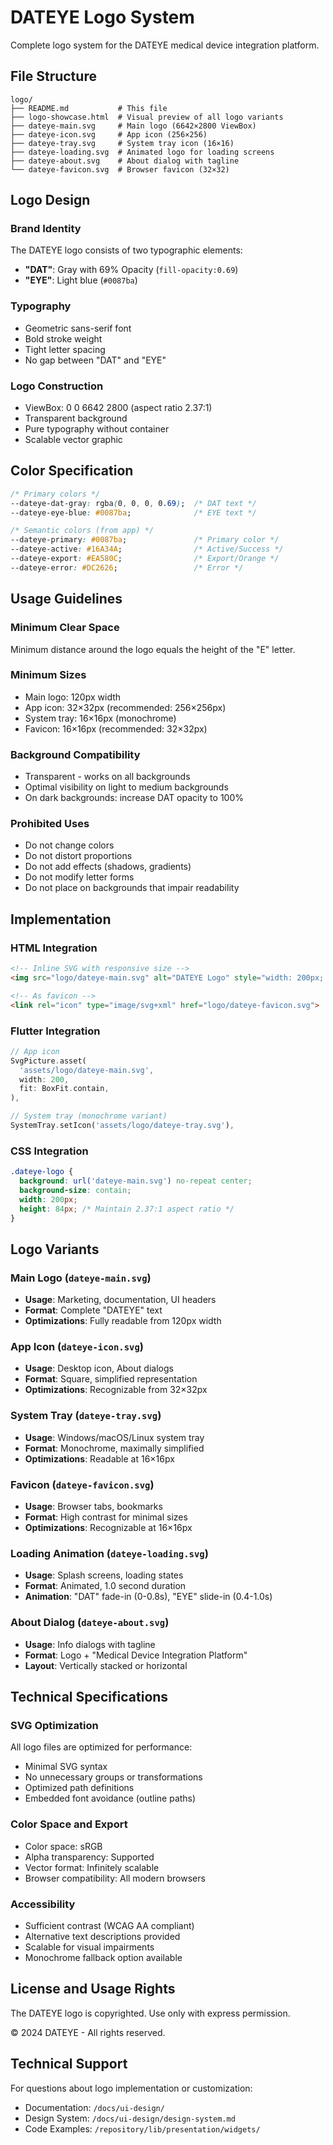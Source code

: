 # DATEYE Logo System

Complete logo system for the DATEYE medical device integration platform.

## File Structure

```
logo/
├── README.md           # This file
├── logo-showcase.html  # Visual preview of all logo variants
├── dateye-main.svg     # Main logo (6642×2800 ViewBox)
├── dateye-icon.svg     # App icon (256×256)
├── dateye-tray.svg     # System tray icon (16×16)
├── dateye-loading.svg  # Animated logo for loading screens
├── dateye-about.svg    # About dialog with tagline
└── dateye-favicon.svg  # Browser favicon (32×32)
```

## Logo Design

### Brand Identity
The DATEYE logo consists of two typographic elements:
- **"DAT"**: Gray with 69% Opacity (`fill-opacity:0.69`)
- **"EYE"**: Light blue (`#0087ba`)

### Typography
- Geometric sans-serif font
- Bold stroke weight
- Tight letter spacing
- No gap between "DAT" and "EYE"

### Logo Construction
- ViewBox: 0 0 6642 2800 (aspect ratio 2.37:1)
- Transparent background
- Pure typography without container
- Scalable vector graphic

## Color Specification

```css
/* Primary colors */
--dateye-dat-gray: rgba(0, 0, 0, 0.69);  /* DAT text */
--dateye-eye-blue: #0087ba;              /* EYE text */

/* Semantic colors (from app) */
--dateye-primary: #0087ba;               /* Primary color */
--dateye-active: #16A34A;                /* Active/Success */
--dateye-export: #EA580C;                /* Export/Orange */
--dateye-error: #DC2626;                 /* Error */
```

## Usage Guidelines

### Minimum Clear Space
Minimum distance around the logo equals the height of the "E" letter.

### Minimum Sizes
- Main logo: 120px width
- App icon: 32×32px (recommended: 256×256px)
- System tray: 16×16px (monochrome)
- Favicon: 16×16px (recommended: 32×32px)

### Background Compatibility
- Transparent - works on all backgrounds
- Optimal visibility on light to medium backgrounds
- On dark backgrounds: increase DAT opacity to 100%

### Prohibited Uses
- Do not change colors
- Do not distort proportions
- Do not add effects (shadows, gradients)
- Do not modify letter forms
- Do not place on backgrounds that impair readability

## Implementation

### HTML Integration
```html
<!-- Inline SVG with responsive size -->
<img src="logo/dateye-main.svg" alt="DATEYE Logo" style="width: 200px; height: auto;">

<!-- As favicon -->
<link rel="icon" type="image/svg+xml" href="logo/dateye-favicon.svg">
```

### Flutter Integration
```dart
// App icon
SvgPicture.asset(
  'assets/logo/dateye-main.svg',
  width: 200,
  fit: BoxFit.contain,
),

// System tray (monochrome variant)
SystemTray.setIcon('assets/logo/dateye-tray.svg'),
```

### CSS Integration
```css
.dateye-logo {
  background: url('dateye-main.svg') no-repeat center;
  background-size: contain;
  width: 200px;
  height: 84px; /* Maintain 2.37:1 aspect ratio */
}
```

## Logo Variants

### Main Logo (`dateye-main.svg`)
- **Usage**: Marketing, documentation, UI headers
- **Format**: Complete "DATEYE" text
- **Optimizations**: Fully readable from 120px width

### App Icon (`dateye-icon.svg`)
- **Usage**: Desktop icon, About dialogs
- **Format**: Square, simplified representation
- **Optimizations**: Recognizable from 32×32px

### System Tray (`dateye-tray.svg`)
- **Usage**: Windows/macOS/Linux system tray
- **Format**: Monochrome, maximally simplified
- **Optimizations**: Readable at 16×16px

### Favicon (`dateye-favicon.svg`)
- **Usage**: Browser tabs, bookmarks
- **Format**: High contrast for minimal sizes
- **Optimizations**: Recognizable at 16×16px

### Loading Animation (`dateye-loading.svg`)
- **Usage**: Splash screens, loading states
- **Format**: Animated, 1.0 second duration
- **Animation**: "DAT" fade-in (0-0.8s), "EYE" slide-in (0.4-1.0s)

### About Dialog (`dateye-about.svg`)
- **Usage**: Info dialogs with tagline
- **Format**: Logo + "Medical Device Integration Platform"
- **Layout**: Vertically stacked or horizontal

## Technical Specifications

### SVG Optimization
All logo files are optimized for performance:
- Minimal SVG syntax
- No unnecessary groups or transformations
- Optimized path definitions
- Embedded font avoidance (outline paths)

### Color Space and Export
- Color space: sRGB
- Alpha transparency: Supported
- Vector format: Infinitely scalable
- Browser compatibility: All modern browsers

### Accessibility
- Sufficient contrast (WCAG AA compliant)
- Alternative text descriptions provided
- Scalable for visual impairments
- Monochrome fallback option available

## License and Usage Rights

The DATEYE logo is copyrighted. Use only with express permission.

© 2024 DATEYE - All rights reserved.

## Technical Support

For questions about logo implementation or customization:
- Documentation: `/docs/ui-design/`
- Design System: `/docs/ui-design/design-system.md`
- Code Examples: `/repository/lib/presentation/widgets/`